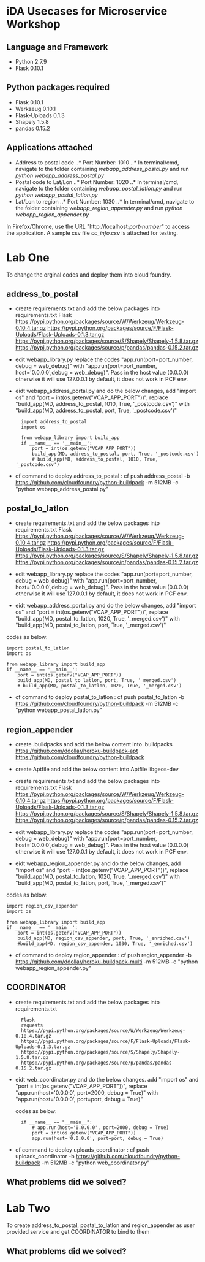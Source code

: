 iDA Usecases for Microservice Workshop
============

Language and Framework
----------------------
- Python 2.7.9
- Flask 0.10.1

Python packages required
------------------------
- Flask 0.10.1
- Werkzeug 0.10.1
- Flask-Uploads 0.1.3
- Shapely 1.5.8
- pandas 0.15.2

Applications attached
---------------------
- Address to postal code
..* Port Number: 1010
..* In terminal/cmd, navigate to the folder containing *webapp_address_postal.py* and run *python webapp_address_postal.py*
- Postal code to Lat/Lon
..* Port Number: 1020
..* In terminal/cmd, navigate to the folder containing *webapp_postal_latlon.py* and run *python webapp_postal_latlon.py*
- Lat/Lon to region
..* Port Number: 1030
..* In terminal/cmd, navigate to the folder containing *webapp_region_appender.py* and run *python webapp_region_appender.py*

In Firefox/Chrome, use the URL "http://localhost:*port-number*" to access the application.
A sample csv file *cc_info.csv* is attached for testing.



Lab One
===========================
To change the orginal codes and deploy them into cloud foundry.


address_to_postal
------------------
- create requirements.txt and add the below packages into requirements.txt
		Flask
		https://pypi.python.org/packages/source/W/Werkzeug/Werkzeug-0.10.4.tar.gz
		https://pypi.python.org/packages/source/F/Flask-Uploads/Flask-Uploads-0.1.3.tar.gz
		https://pypi.python.org/packages/source/S/Shapely/Shapely-1.5.8.tar.gz
		https://pypi.python.org/packages/source/p/pandas/pandas-0.15.2.tar.gz
- edit webapp_library.py replace the codes "app.run(port=port_number, debug = web_debug)" with "app.run(port=port_number, host='0.0.0.0',debug = web_debug)". Pass in the host value (0.0.0.0) otherwise it will use 127.0.0.1 by default, it does not work in PCF env.
- eidt webapp_address_portal.py and do the below changes, add "import os" and "port = int(os.getenv("VCAP_APP_PORT"))", replace "build_app(MD, address_to_postal, 1010, True, '_postcode.csv')" with "build_app(MD, address_to_postal, port, True, '_postcode.csv')"
	
		import address_to_postal
		import os

		from webapp_library import build_app
		if __name__ == '__main__':
		    port = int(os.getenv("VCAP_APP_PORT"))
		    build_app(MD, address_to_postal, port, True, '_postcode.csv')
			# build_app(MD, address_to_postal, 1010, True, '_postcode.csv')

- cf command to deploy address_to_postal : cf push address_postal -b https://github.com/cloudfoundry/python-buildpack -m 512MB -c "python webapp_address_postal.py"


postal_to_latlon
----------------
- create requirements.txt and add the below packages into requirements.txt
		Flask
		https://pypi.python.org/packages/source/W/Werkzeug/Werkzeug-0.10.4.tar.gz
		https://pypi.python.org/packages/source/F/Flask-Uploads/Flask-Uploads-0.1.3.tar.gz
		https://pypi.python.org/packages/source/S/Shapely/Shapely-1.5.8.tar.gz
		https://pypi.python.org/packages/source/p/pandas/pandas-0.15.2.tar.gz
- edit webapp_library.py replace the codes "app.run(port=port_number, debug = web_debug)" with "app.run(port=port_number, host='0.0.0.0',debug = web_debug)". Pass in the host value (0.0.0.0) otherwise it will use 127.0.0.1 by default, it does not work in PCF env.

- eidt webapp_address_portal.py and do the below changes, add "import os" and "port = int(os.getenv("VCAP_APP_PORT"))", replace "build_app(MD, postal_to_latlon, 1020, True, '_merged.csv')" with "build_app(MD, postal_to_latlon, port, True, '_merged.csv')"

codes as below:
	
	import postal_to_latlon
    import os

	from webapp_library import build_app
	if __name__ == '__main__':
    	port = int(os.getenv("VCAP_APP_PORT"))
    	build_app(MD, postal_to_latlon, port, True, '_merged.csv')
		# build_app(MD, postal_to_latlon, 1020, True, '_merged.csv')
		
- cf command to deploy postal_to_latlon : cf push postal_to_latlon -b https://github.com/cloudfoundry/python-buildpack -m 512MB -c "python webapp_postal_latlon.py"

region_appender
---------------
- create .buildpacks and add the below content into .buildpacks
  https://github.com/ddollar/heroku-buildpack-apt
  https://github.com/cloudfoundry/python-buildpack
- create Aptfile and add the below content into Aptfile
  libgeos-dev
- create requirements.txt and add the below packages into requirements.txt
		Flask
		https://pypi.python.org/packages/source/W/Werkzeug/Werkzeug-0.10.4.tar.gz
		https://pypi.python.org/packages/source/F/Flask-Uploads/Flask-Uploads-0.1.3.tar.gz
		https://pypi.python.org/packages/source/S/Shapely/Shapely-1.5.8.tar.gz
		https://pypi.python.org/packages/source/p/pandas/pandas-0.15.2.tar.gz
- edit webapp_library.py replace the codes "app.run(port=port_number, debug = web_debug)" with "app.run(port=port_number, host='0.0.0.0',debug = web_debug)". Pass in the host value (0.0.0.0) otherwise it will use 127.0.0.1 by default, it does not work in PCF env.

- eidt webapp_region_appender.py and do the below changes, add "import os" and "port = int(os.getenv("VCAP_APP_PORT"))", replace "build_app(MD, postal_to_latlon, 1020, True, '_merged.csv')" with "build_app(MD, postal_to_latlon, port, True, '_merged.csv')"

codes as below:

	import region_csv_appender
	import os

	from webapp_library import build_app
	if __name__ == '__main__':
    	port = int(os.getenv("VCAP_APP_PORT"))
    	build_app(MD, region_csv_appender, port, True, '_enriched.csv')
		#build_app(MD, region_csv_appender, 1030, True, '_enriched.csv')
		
- cf command to deploy region_appender : cf push region_appender -b https://github.com/ddollar/heroku-buildpack-multi -m 512MB -c "python webapp_region_appender.py"

COORDINATOR
-------------
- create requirements.txt and add the below packages into requirements.txt
	
		Flask
		requests
		https://pypi.python.org/packages/source/W/Werkzeug/Werkzeug-0.10.4.tar.gz
		https://pypi.python.org/packages/source/F/Flask-Uploads/Flask-Uploads-0.1.3.tar.gz
		https://pypi.python.org/packages/source/S/Shapely/Shapely-1.5.8.tar.gz
		https://pypi.python.org/packages/source/p/pandas/pandas-0.15.2.tar.gz
		
- eidt web_coordinator.py and do the below changes. add "import os" and "port = int(os.getenv("VCAP_APP_PORT"))", replace "app.run(host='0.0.0.0', port=2000, debug = True)" with "app.run(host='0.0.0.0', port=port, debug = True)"

   codes as below:
   
		if __name__ == "__main__":
		    # app.run(host='0.0.0.0', port=2000, debug = True)
		    port = int(os.getenv("VCAP_APP_PORT"))
		    app.run(host='0.0.0.0', port=port, debug = True)
			
- cf command to deploy uploads_coordinator : cf push uploads_coordinator -b https://github.com/cloudfoundry/python-buildpack -m 512MB -c "python web_coordinator.py"

What problems did we solved?
----------------------------


Lab Two
===========================
To create address_to_postal, postal_to_latlon and region_appender as user provided service and get COORDINATOR to bind to them




What problems did we solved?
----------------------------
